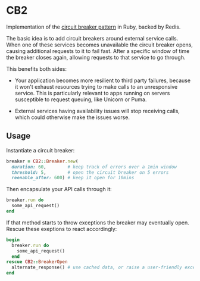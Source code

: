 # CB2

Implementation of the [circuit breaker pattern](http://martinfowler.com/bliki/CircuitBreaker.html) in Ruby, backed by Redis.

The basic idea is to add circuit breakers around external service calls. When one of these services becomes unavailable the circuit breaker opens, causing additional requests to it to fail fast. After a specific window of time the breaker closes again, allowing requests to that service to go through.

This benefits both sides:

- Your application becomes more resilient to third party failures, because it won't exhaust resources trying to make calls to an unresponsive service. This is particularly relevant to apps running on servers susceptible to request queuing, like Unicorn or Puma.

- External services having availability issues will stop receiving calls, which could otherwise make the issues worse.


## Usage

Instantiate a circuit breaker:

```ruby
breaker = CB2::Breaker.new(
  duration: 60,        # keep track of errors over a 1min window
  threshold: 5,        # open the circuit breaker on 5 errors
  reenable_after: 600) # keep it open for 10mins
```

Then encapsulate your API calls through it:

```ruby
breaker.run do
  some_api_request()
end
```

If that method starts to throw exceptions the breaker may eventually open. Rescue these exeptions to react accordingly:

```ruby
begin
  breaker.run do
    some_api_request()
  end
rescue CB2::BreakerOpen
  alternate_response() # use cached data, or raise a user-friendly exception
end
```
